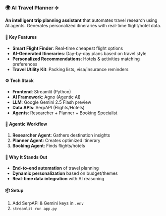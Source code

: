 
### 🌍 AI Travel Planner ✈️

**An intelligent trip planning assistant** that automates travel research using AI agents. Generates personalized itineraries with real-time flight/hotel data.

#### 🔑 **Key Features**
- **Smart Flight Finder**: Real-time cheapest flight options
- **AI-Generated Itineraries**: Day-by-day plans based on travel style
- **Personalized Recommendations**: Hotels & activities matching preferences
- **Travel Utility Kit**: Packing lists, visa/insurance reminders

#### ⚙️ **Tech Stack**
- **Frontend**: Streamlit (Python)
- **AI Framework**: Agno (Agentic AI)
- **LLM**: Google Gemini 2.5 Flash preview
- **Data APIs**: SerpAPI (Flights/Hotels)
- **Agents**: Researcher + Planner + Booking Specialist

#### 🤖 **Agentic Workflow**
1. **Researcher Agent**: Gathers destination insights
2. **Planner Agent**: Creates optimized itinerary
3. **Booking Agent**: Finds flights/hotels

#### 🚀 **Why It Stands Out**
- **End-to-end automation** of travel planning
- **Dynamic personalization** based on budget/themes
- **Real-time data integration** with AI reasoning

#### 📦 **Setup**
1. Add SerpAPI & Gemini keys in `.env`
2. `streamlit run app.py`
